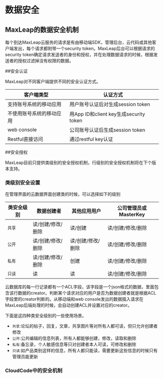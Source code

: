 
# 数据安全

##	MaxLeap的数据安全机制

每个到达MaxLeap云服务的请求是有由移动端SDK，管理后台，云代码或其他客户端发出，每个请求都附带一个security token。MaxLeap后台可以根据请求的security token确定请求发送者的身份和授权，并在处理数据请求的时候，根据发送者的授权过滤掉没有权限的数据。

##安全认证

MaxLeap对不同客户端提供不同的安全认证方式。

客户端类型|认证方式
---|---
支持账号系统的移动应用|用户账号认证后对生成session token
不使用账号系统的移动应用|用App ID和client key生成security token
web console|公司账号认证后生成session token
Restful直接访问|通过restful key认证

##安全授权

MaxLeap目前只提供类级别的安全授权机制，行级别的安全授权机制将在下个版本支持。

### 类级别安全设置

在管理界面的云数据界面创建类的时候，可以选择如下的级别

类安全级别|数据创建者|其他应用用户|公司管理员或MasterKey
---|---|---|---
`共享`|读/创建/修改/删除|读/创建|读/创建/修改/删除
`公开`|读/创建/修改/删除|读/创建/修改/删除|读/创建/修改/删除
`私有`|读/创建/修改/删除|创建|读/创建/修改/删除
`只读`|读|读|读/创建/修改/删除

云数据库的每一行记录都有一个ACL字段，该字段是一个json格式的数据，里面包含该行数据的creator。判断某个请求对应的用户是否为数据创建者就是根据ACL字段里的creator判断的。从移动端和web console发出的数据插入请求在MaxLeap后端处理的时候，会自动创建ACL并设置对应的creator。

下面是这四种类安全级别的一些使用场景。

* `共享`:论坛的帖子，回复，文章，共享图片等对所有人都可读，但只允许创建者修改
* `公开`:公共编辑的信息列表，所有人都能够创建，修改，读取和删除
* `私有`:备忘录，个人敏感信息等只对创建者本人可读，可修改和删除
* `只读`:如产品类别这样的信息，所有人都只能读，需要更新这些信息的时候只有管理员能更新

### CloudCode中的安全机制







    
    
